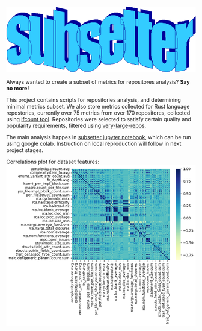 ![](media/logo.gif)

Always wanted to create a subset of metrics for repositores analysis? **Say no more!**

This project contains scripts for repositories analysis, and determining minimal metrics subset.
We also store metrics collected for Rust language repostories, currently over 75 metrics from over 170 repositores, collected using [ifcount tool](https://github.com/DCNick3/ifcount). Repositories were selected to satisfy certain quality and popularity requirements, filtered using [very-large-repos](https://github.com/DCNick3/very-large-repos).

The main analysis happes in [subsetter jupyter notebook](Subsetter.ipynb), which can be run using google colab. Instruction on local reproduction will follow in next project stages.

Correlations plot for dataset features:
![](correlations.png)
